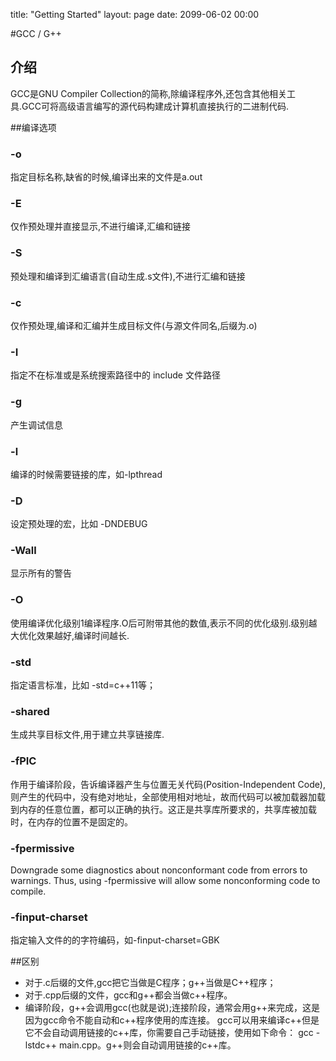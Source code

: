 title: "Getting Started"
layout: page
date: 2099-06-02 00:00

#GCC / G++

## 介绍
GCC是GNU Compiler Collection的简称,除编译程序外,还包含其他相关工具.GCC可将高级语言编写的源代码构建成计算机直接执行的二进制代码.

##编译选项
### -o
指定目标名称,缺省的时候,编译出来的文件是a.out

### -E
仅作预处理并直接显示,不进行编译,汇编和链接

### -S
预处理和编译到汇编语言(自动生成.s文件),不进行汇编和链接

### -c
仅作预处理,编译和汇编并生成目标文件(与源文件同名,后缀为.o)

### -I
指定不在标准或是系统搜索路径中的 include 文件路径

### -g
产生调试信息

### -l
编译的时候需要链接的库，如-lpthread

### -D
设定预处理的宏，比如 -DNDEBUG

### -Wall
显示所有的警告

### -O
使用编译优化级别1编译程序.O后可附带其他的数值,表示不同的优化级别.级别越大优化效果越好,编译时间越长.

### -std
指定语言标准，比如 -std=c++11等；

### -shared
生成共享目标文件,用于建立共享链接库.

### -fPIC
作用于编译阶段，告诉编译器产生与位置无关代码(Position-Independent Code),则产生的代码中，没有绝对地址，全部使用相对地址，故而代码可以被加载器加载到内存的任意位置，都可以正确的执行。这正是共享库所要求的，共享库被加载时，在内存的位置不是固定的。

### -fpermissive
Downgrade some diagnostics about nonconformant code from errors to warnings. 
Thus, using -fpermissive will allow some nonconforming code to compile.

### -finput-charset
指定输入文件的的字符编码，如-finput-charset=GBK

##区别

- 对于.c后缀的文件,gcc把它当做是C程序；g++当做是C++程序；
- 对于.cpp后缀的文件，gcc和g++都会当做c++程序。
- 编译阶段，g++会调用gcc(也就是说);连接阶段，通常会用g++来完成，这是因为gcc命令不能自动和c++程序使用的库连接。
 gcc可以用来编译c++但是它不会自动调用链接的c++库，你需要自己手动链接，使用如下命令： gcc -lstdc++ main.cpp。g++则会自动调用链接的c++库。